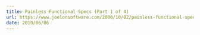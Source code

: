 ```yaml
---
title: Painless Functional Specs (Part 1 of 4)
url: https://www.joelonsoftware.com/2000/10/02/painless-functional-specifications-part-1-why-bother/
date: 2019/06/06
---
```

